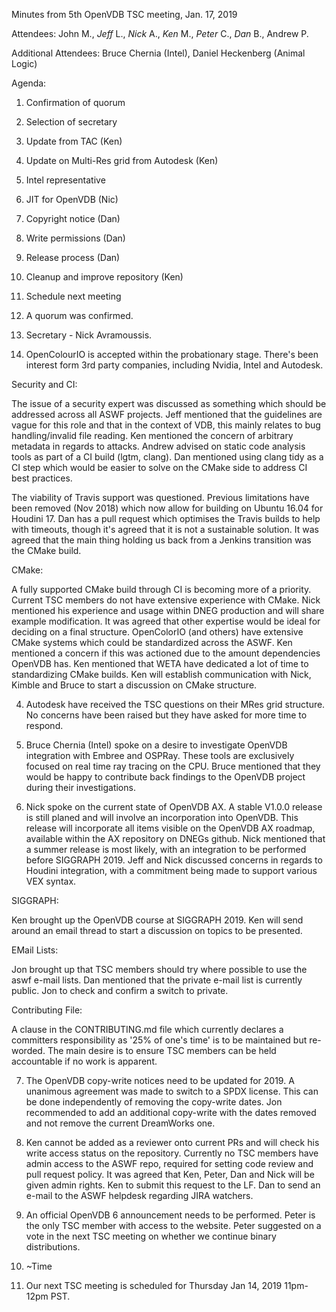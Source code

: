 Minutes from 5th OpenVDB TSC meeting, Jan. 17, 2019

Attendees: John M., *Jeff* L., *Nick* A., *Ken* M., *Peter* C., *Dan* B., Andrew P.

Additional Attendees: Bruce Chernia (Intel), Daniel Heckenberg (Animal Logic)

Agenda:

1) Confirmation of quorum
2) Selection of secretary
3) Update from TAC (Ken)
4) Update on Multi-Res grid from Autodesk (Ken)
5) Intel representative
6) JIT for OpenVDB (Nic)
7) Copyright notice (Dan)
8) Write permissions (Dan)
9) Release process (Dan)
10) Cleanup and improve repository (Ken)
11) Schedule next meeting

1) A quorum was confirmed.

2) Secretary - Nick Avramoussis.

3) OpenColourIO is accepted within the probationary stage. There's been interest form 3rd party
companies, including Nvidia, Intel and Autodesk.

Security and CI:

The issue of a security expert was discussed as something which should be addressed across all
ASWF projects. Jeff mentioned that the guidelines are vague for this role and that in the context
of VDB, this mainly relates to bug handling/invalid file reading. Ken mentioned the concern of
arbitrary metadata in regards to attacks. Andrew advised on static code analysis tools as part
of a CI build (lgtm, clang). Dan mentioned using clang tidy as a CI step which would be easier
to solve on the CMake side to address CI best practices.

The viability of Travis support was questioned. Previous limitations have been removed (Nov 2018)
which now allow for building on Ubuntu 16.04 for Houdini 17. Dan has a pull request which
optimises the Travis builds to help with timeouts, though it's agreed that it is not a sustainable
solution. It was agreed that the main thing holding us back from a Jenkins transition was the
CMake build.

CMake:

A fully supported CMake build through CI is becoming more of a priority. Current TSC members
do not have extensive experience with CMake. Nick mentioned his experience and usage within
DNEG production and will share example modification. It was agreed that other expertise would
be ideal for deciding on a final structure. OpenColorIO (and others) have extensive CMake
systems which could be standardized across the ASWF. Ken mentioned a concern if this was actioned
due to the amount dependencies OpenVDB has. Ken mentioned that WETA have dedicated a lot of time
to standardizing CMake builds. Ken will establish communication with Nick, Kimble and Bruce to
start a discussion on CMake structure.

4) Autodesk have received the TSC questions on their MRes grid structure. No concerns have been
raised but they have asked for more time to respond.

5) Bruce Chernia (Intel) spoke on a desire to investigate OpenVDB integration with Embree and
OSPRay. These tools are exclusively focused on real time ray tracing on the CPU. Bruce mentioned
that they would be happy to contribute back findings to the OpenVDB project during their
investigations.

6) Nick spoke on the current state of OpenVDB AX. A stable V1.0.0 release is still planed and
will involve an incorporation into OpenVDB. This release will incorporate all items visible
on the OpenVDB AX roadmap, available within the AX repository on DNEGs github. Nick mentioned
that a summer release is most likely, with an integration to be performed before SIGGRAPH 2019.
Jeff and Nick discussed concerns in regards to Houdini integration, with a commitment being
made to support various VEX syntax.

SIGGRAPH:

Ken brought up the OpenVDB course at SIGGRAPH 2019. Ken will send around an email thread to
start a discussion on topics to be presented.

EMail Lists:

Jon brought up that TSC members should try where possible to use the aswf e-mail lists. Dan
mentioned that the private e-mail list is currently public. Jon to check and confirm a switch
to private.

Contributing File:

A clause in the CONTRIBUTING.md file which currently declares a committers responsibility as
'25% of one's time' is to be maintained but re-worded. The main desire is to ensure TSC members
can be held accountable if no work is apparent.

7) The OpenVDB copy-write notices need to be updated for 2019. A unanimous agreement was made to
switch to a SPDX license. This can be done independently of removing the copy-write dates.
Jon recommended to add an additional copy-write with the dates removed and not remove the current
DreamWorks one.

8) Ken cannot be added as a reviewer onto current PRs and will check his write access status on
the repository. Currently no TSC members have admin access to the ASWF repo, required for setting
code review and pull request policy. It was agreed that Ken, Peter, Dan and Nick will be given
admin rights. Ken to submit this request to the LF. Dan to send an e-mail to the ASWF helpdesk
regarding JIRA watchers.

9) An official OpenVDB 6 announcement needs to be performed. Peter is the only TSC member with
access to the website. Peter suggested on a vote in the next TSC meeting on whether we continue
binary distributions.

10) ~Time

11) Our next TSC meeting is scheduled for Thursday Jan 14, 2019 11pm-12pm PST.
